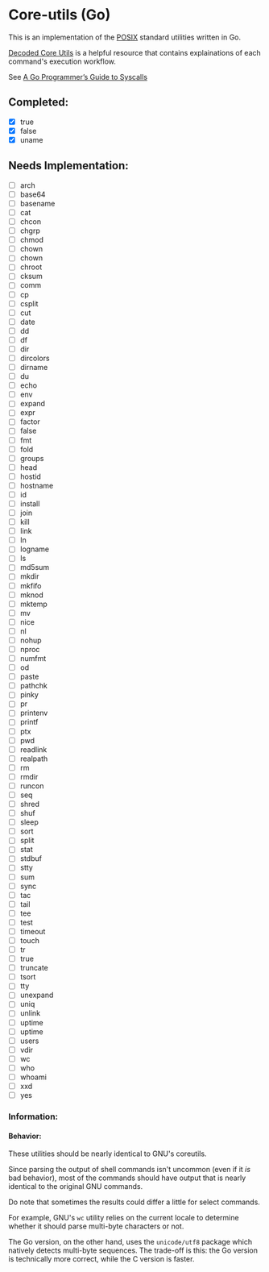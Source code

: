 # Core-utils (Go)

This is an implementation of the
[POSIX](http://pubs.opengroup.org/onlinepubs/9699919799/utilities/V3_chap04.html)
standard utilities written in Go.

[Decoded Core
Utils](http://www.maizure.org/projects/decoded-gnu-coreutils/) is a
helpful resource that contains explainations of each command's execution
workflow.

See [A Go Programmer’s Guide to Syscalls](https://about.sourcegraph.com/go/a-go-guide-to-syscalls)

## Completed:

- [x] true
- [x] false
- [x] uname

## Needs Implementation:

- [ ] arch
- [ ] base64
- [ ] basename
- [ ] cat
- [ ] chcon
- [ ] chgrp
- [ ] chmod
- [ ] chown
- [ ] chown
- [ ] chroot
- [ ] cksum
- [ ] comm
- [ ] cp
- [ ] csplit
- [ ] cut
- [ ] date
- [ ] dd
- [ ] df
- [ ] dir
- [ ] dircolors
- [ ] dirname
- [ ] du
- [ ] echo
- [ ] env
- [ ] expand
- [ ] expr
- [ ] factor
- [ ] false
- [ ] fmt
- [ ] fold
- [ ] groups
- [ ] head
- [ ] hostid
- [ ] hostname
- [ ] id
- [ ] install
- [ ] join
- [ ] kill
- [ ] link
- [ ] ln
- [ ] logname
- [ ] ls
- [ ] md5sum
- [ ] mkdir
- [ ] mkfifo
- [ ] mknod
- [ ] mktemp
- [ ] mv
- [ ] nice
- [ ] nl
- [ ] nohup
- [ ] nproc
- [ ] numfmt
- [ ] od
- [ ] paste
- [ ] pathchk
- [ ] pinky
- [ ] pr
- [ ] printenv
- [ ] printf
- [ ] ptx
- [ ] pwd
- [ ] readlink
- [ ] realpath
- [ ] rm
- [ ] rmdir
- [ ] runcon
- [ ] seq
- [ ] shred
- [ ] shuf
- [ ] sleep
- [ ] sort
- [ ] split
- [ ] stat
- [ ] stdbuf
- [ ] stty
- [ ] sum
- [ ] sync
- [ ] tac
- [ ] tail
- [ ] tee
- [ ] test
- [ ] timeout
- [ ] touch
- [ ] tr
- [ ] true
- [ ] truncate
- [ ] tsort
- [ ] tty
- [ ] unexpand
- [ ] uniq
- [ ] unlink
- [ ] uptime
- [ ] uptime
- [ ] users
- [ ] vdir
- [ ] wc
- [ ] who
- [ ] whoami
- [ ] xxd
- [ ] yes

### Information:

#### Behavior:

These utilities should be nearly identical to GNU's coreutils.

Since parsing the output of shell commands isn't uncommon (even if
it *is* bad behavior), most of the commands should have output that
is nearly identical to the original GNU commands.

Do note that sometimes the results could differ a little for select commands.

For example, GNU's `wc` utility relies on the current locale to determine
whether it should parse multi-byte characters or not.

The Go version, on the other hand, uses the `unicode/utf8` package
which natively detects multi-byte sequences. The trade-off is this: the
Go version is technically more correct, while the C version is faster.
